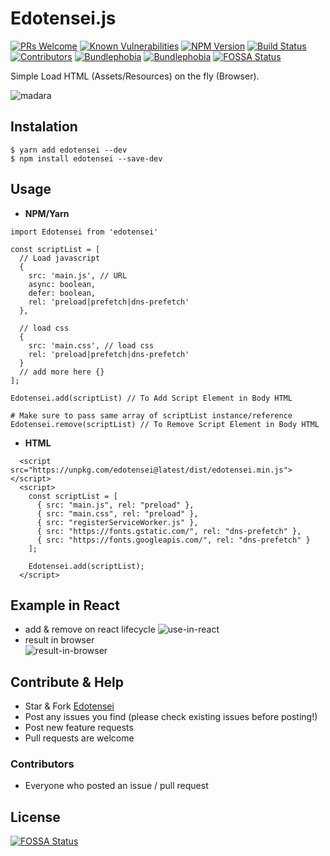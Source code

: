 # Edotensei.js

[![PRs Welcome](https://img.shields.io/badge/PRs-welcome-green.svg)](https://github.com/ri7nz/Edotensei/pulls)
[![Known Vulnerabilities](https://snyk.io/test/github/ri7nz/Edotensei/badge.svg)](https://snyk.io/test/github/ri7nz/Edotensei)
[![NPM Version](https://badge.fury.io/js/edotensei.svg)](https://badge.fury.io/js/edotensei)
[![Build Status](https://travis-ci.com/ri7nz/Edotensei.svg?branch=master)](https://travis-ci.com/ri7nz/Edotensei)
[![Contributors](https://badgen.net/github/contributors/ri7nz/edotensei)](https://github.com/contributors/ri7nz/edotensei)
[![Bundlephobia](https://badgen.net/bundlephobia/min/edotensei)](https://bundlephobia.com/result?p=edotensei@1.0.0)
[![Bundlephobia](https://badgen.net/bundlephobia/minzip/edotensei)](https://bundlephobia.com/result?p=edotensei@1.0.0)
[![FOSSA Status](https://app.fossa.io/api/projects/git%2Bgithub.com%2Fri7nz%2FEdotensei.svg?type=shield)](https://app.fossa.io/projects/git%2Bgithub.com%2Fri7nz%2FEdotensei?ref=badge_shield)


Simple Load HTML (Assets/Resources) on the fly (Browser).   
   
![madara](https://media.tenor.com/images/183c6d46ac5c2a9a90884b4a3713fa54/tenor.gif)

## Instalation
```
$ yarn add edotensei --dev
$ npm install edotensei --save-dev
```

## Usage
- **NPM/Yarn**
```
import Edotensei from 'edotensei'

const scriptList = [
  // Load javascript 
  {
    src: 'main.js', // URL
    async: boolean,
    defer: boolean,
    rel: 'preload|prefetch|dns-prefetch'
  },
  
  // load css
  {
    src: 'main.css', // load css
    rel: 'preload|prefetch|dns-prefetch'
  }
  // add more here {}
];

Edotensei.add(scriptList) // To Add Script Element in Body HTML 

# Make sure to pass same array of scriptList instance/reference
Edotensei.remove(scriptList) // To Remove Script Element in Body HTML

```

- **HTML**
```
  <script src="https://unpkg.com/edotensei@latest/dist/edotensei.min.js"></script>
  <script>
    const scriptList = [
      { src: "main.js", rel: "preload" },
      { src: "main.css", rel: "preload" },
      { src: "registerServiceWorker.js" },
      { src: "https://fonts.gstatic.com/", rel: "dns-prefetch" },
      { src: "https://fonts.googleapis.com/", rel: "dns-prefetch" }
    ];

    Edotensei.add(scriptList);
  </script>
```

## Example in React 
- add & remove on react lifecycle
![use-in-react](https://github.com/ri7nz/Edotensei/blob/master/docs/use-in-react.png)  
- result in browser  
![result-in-browser](https://github.com/ri7nz/Edotensei/blob/master/docs/result-react.png)

   
## Contribute & Help
- Star & Fork [Edotensei](https://github.com/ri7nz/Edotensei)
- Post any issues you find (please check existing issues before posting!)
- Post new feature requests
- Pull requests are welcome

### Contributors
- Everyone who posted an issue / pull request

## License
[![FOSSA Status](https://app.fossa.io/api/projects/git%2Bgithub.com%2Fri7nz%2FEdotensei.svg?type=large)](https://app.fossa.io/projects/git%2Bgithub.com%2Fri7nz%2FEdotensei?ref=badge_large)
